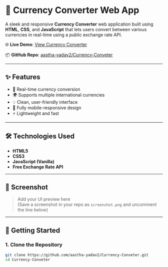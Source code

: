 # 💱 Currency Converter Web App

A sleek and responsive **Currency Converter** web application built using **HTML**, **CSS**, and **JavaScript** that lets users convert between various currencies in real-time using a public exchange rate API.

🌐 **Live Demo**: [View Currency Converter](https://aastha-yadav2.github.io/Currency-Conveter/)

📦 **GitHub Repo**: [aastha-yadav2/Currency-Conveter](https://github.com/aastha-yadav2/Currency-Conveter)

---

## ✨ Features

- 🔄 Real-time currency conversion
- 🌍 Supports multiple international currencies
- 💡 Clean, user-friendly interface
- 📱 Fully mobile-responsive design
- ⚡ Lightweight and fast

---

## 🛠️ Technologies Used

- **HTML5**
- **CSS3**
- **JavaScript (Vanilla)**
- **Free Exchange Rate API**

---

## 📸 Screenshot

> Add your UI preview here  
> (Save a screenshot in your repo as `screenshot.png` and uncomment the line below)

<!-- ![App Screenshot](./screenshot.png) -->

---

## 🚀 Getting Started

### 1. Clone the Repository

```bash
git clone https://github.com/aastha-yadav2/Currency-Conveter.git
cd Currency-Conveter
